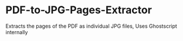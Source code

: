 # PDF-to-JPG-Pages-Extractor
Extracts the pages of the PDF as individual JPG files, Uses Ghostscript internally
